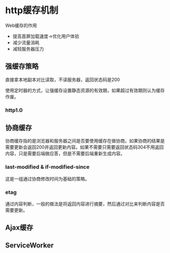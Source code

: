# http缓存机制

Web缓存的作用

- 提高首屏加载速度->优化用户体验
- 减少流量消耗
- 减轻服务器压力

## 强缓存策略

直接拿本地副本对比读取，不读服务器，返回状态码是200

使用定时器的方式，让强缓存设置静态资源的有效期，如果超过有效期则认为缓存作废。

### http1.0

## 协商缓存

协商缓存指的是浏览器和服务器之间是否要使用缓存在做协商。如果协商的结果是需要更新会返回200并返回更新内容。如果不需要只需要返回状态码304不用返回内容，只是需要后端做应答，但是不需要后端重新生成内容。

### last-modified & if-modified-since

这是一组通过协商修改时间为基础的策略。

### etag

通过内容判断，一般的做法是将返回内容进行摘要，然后通过对比来判断内容是否需要更新。

## Ajax缓存

## ServiceWorker
